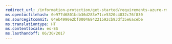 ```yaml
---
redirect_url: /information-protection/get-started/requirements-azure-rms
ms.openlocfilehash: 0e977d6801bdb36d283e71ce5320c4832c76f830
ms.sourcegitcommit: 04eb4990e2bf0004684221592cb93df35e6acebe
ms.translationtype: HT
ms.contentlocale: es-ES
ms.lasthandoff: 06/30/2017
---
```

